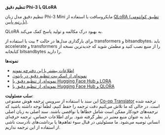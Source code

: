 <!--
CO_OP_TRANSLATOR_METADATA:
{
  "original_hash": "54b6b824568d4decb574b9e117c4f5f7",
  "translation_date": "2025-03-27T15:10:59+00:00",
  "source_file": "md\\03.FineTuning\\FineTuning_Qlora.md",
  "language_code": "fa"
}
-->
**تنظیم دقیق Phi-3 با QLoRA**

تنظیم دقیق مدل زبان Phi-3 Mini مایکروسافت با استفاده از [QLoRA (تطبیق کوانتومی با رتبه پایین)](https://github.com/artidoro/qlora).

QLoRA به بهبود درک مکالمه و تولید پاسخ کمک می‌کند.

برای بارگذاری مدل‌ها در حالت ۴ بیت با استفاده از transformers و bitsandbytes، باید accelerate و transformers را از منبع نصب کنید و مطمئن شوید که جدیدترین نسخه از کتابخانه bitsandbytes را دارید.

**نمونه‌ها**
- [اطلاعات بیشتر با این دفترچه نمونه](../../../../code/03.Finetuning/Phi_3_Inference_Finetuning.ipynb)
- [نمونه‌ای از اسکریپت تنظیم دقیق در پایتون](../../../../code/03.Finetuning/FineTrainingScript.py)
- [نمونه‌ای از تنظیم دقیق با Hugging Face Hub و LORA](../../../../code/03.Finetuning/Phi-3-finetune-lora-python.ipynb)
- [نمونه‌ای از تنظیم دقیق با Hugging Face Hub و QLORA](../../../../code/03.Finetuning/Phi-3-finetune-qlora-python.ipynb)

**سلب مسئولیت**:  
این سند با استفاده از سرویس ترجمه هوش مصنوعی [Co-op Translator](https://github.com/Azure/co-op-translator) ترجمه شده است. در حالی که ما تلاش می‌کنیم دقت ترجمه را حفظ کنیم، لطفاً توجه داشته باشید که ترجمه‌های خودکار ممکن است شامل خطاها یا نواقصی باشند. سند اصلی به زبان اصلی باید به عنوان منبع معتبر در نظر گرفته شود. برای اطلاعات حساس، ترجمه حرفه‌ای انسانی توصیه می‌شود. ما مسئولیتی در قبال سوء تفاهم‌ها یا برداشت‌های نادرست ناشی از استفاده از این ترجمه نداریم.